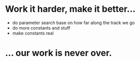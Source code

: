 # Work it harder, make it better...

- do parameter search base on how far along the track we go
- do more constants and stuff
- make constants real

# ... our work is never over.